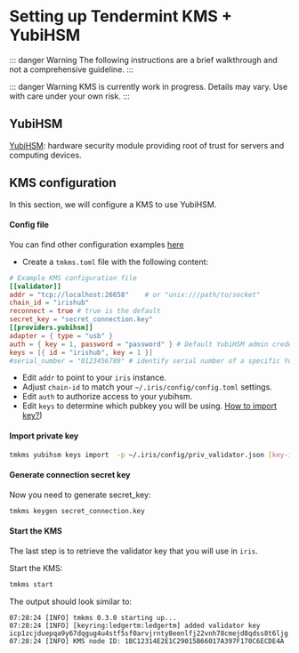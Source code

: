 # Setting up Tendermint KMS + YubiHSM

::: danger Warning
The following instructions are a brief walkthrough and not a comprehensive guideline.
:::

::: danger Warning
KMS is currently work in progress. Details may vary. Use with care under your own risk.
:::

## YubiHSM
[YubiHSM](https://www.yubico.com/products/yubihsm/): hardware security module providing root of trust for servers and computing devices.

## KMS configuration

In this section, we will configure a KMS to use YubiHSM. 

#### Config file

You can find other configuration examples [here](https://github.com/irisnet/kms/blob/master/tmkms.toml.example)

- Create a `tmkms.toml` file with the following content:

```toml
# Example KMS configuration file
[[validator]]
addr = "tcp://localhost:26658"    # or "unix:///path/to/socket"
chain_id = "irishub"
reconnect = true # true is the default
secret_key = "secret_connection.key"
[[providers.yubihsm]]
adapter = { type = "usb" }
auth = { key = 1, password = "password" } # Default YubiHSM admin credentials. Change ASAP!
keys = [{ id = "irishub", key = 1 }]
#serial_number = "0123456789" # identify serial number of a specific YubiHSM to connect to
```

- Edit `addr` to point to your `iris` instance.
- Adjust `chain-id` to match your `~/.iris/config/config.toml` settings.
- Edit `auth` to authorize access to your yubihsm.
- Edit `keys` to determine which pubkey you will be using. [How to import key?](#import-private-key))

#### Import private key

```bash
tmkms yubihsm keys import  -p ~/.iris/config/priv_validator.json [key-id]
```

#### Generate connection secret key

Now you need to generate secret_key:

```bash
tmkms keygen secret_connection.key
```

#### Start the KMS

The last step is to retrieve the validator key that you will use in `iris`.

Start the KMS:

```bash
tmkms start
```

The output should look similar to:

```text
07:28:24 [INFO] tmkms 0.3.0 starting up...
07:28:24 [INFO] [keyring:ledgertm:ledgertm] added validator key icp1zcjduepqa9y67dqgug4u4stf5sf0arvjrnty8eenlfj22vnh78cmejd8qdss8t6ljg
07:28:24 [INFO] KMS node ID: 1BC12314E2E1C29015B66017A397F170C6ECDE4A
```